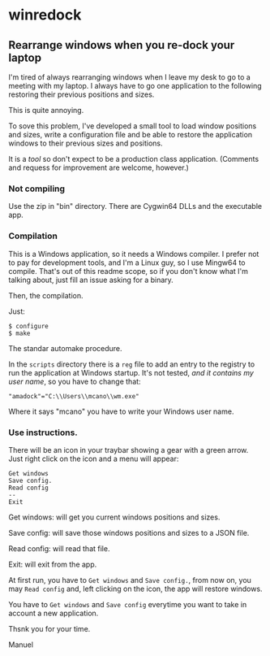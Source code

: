 # winredock

## Rearrange windows when you re-dock your laptop

I'm tired of always rearranging windows when I leave my desk to go to
a meeting with my laptop. I always have to go one application to the
following restoring their previous positions and sizes.

This is quite annoying.

To sove this problem, I've developed a small tool to load window
positions and sizes, write a configuration file and be able to restore
the application windows to their previous sizes and positions.

It is a *tool* so don't expect to be a production class
application. (Comments and requess for improvement are welcome,
however.)

### Not compiling

Use the zip in "bin" directory. There are Cygwin64 DLLs and the
executable app.

### Compilation

This is a Windows application, so it needs a Windows compiler. I prefer
not to pay for development tools, and I'm a Linux guy, so I use
Mingw64 to compile. That's out of this readme scope, so if you don't
know what I'm talking about, just fill an issue asking for a binary.

Then, the compilation.

Just:

    $ configure
    $ make

The standar automake procedure.

In the `scripts` directory there is a `reg` file to add an entry to
the registry to run the application at Windows startup. It's not
tested, _and it contains my user name_, so you have to change that:

    "amadock"="C:\\Users\\mcano\\wm.exe"

Where it says "mcano" you have to write your Windows user name.

### Use instructions.

There will be an icon in your traybar showing a gear with a green
arrow. Just right click on the icon and a menu will appear:

    Get windows
    Save config.
    Read config
    --
    Exit

Get windows: will get you current windows positions and sizes.

Save config: will save those windows positions and sizes to a JSON
file.

Read config: will read that file.

Exit: will exit from the app.

At first run, you have to `Get windows` and `Save config.`, from now
on, you may `Read config` and, left clicking on the icon, the app will
restore windows.

You have to `Get windows` and `Save config` everytime you want to take
in account a new application.


Thsnk you for your time.

Manuel